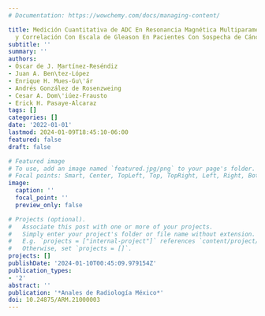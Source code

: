 ```yaml
---
# Documentation: https://wowchemy.com/docs/managing-content/

title: Medición Cuantitativa de ADC En Resonancia Magnética Multiparamétrica de Próstata
  y Correlación Con Escala de Gleason En Pacientes Con Sospecha de Cáncer Prostático
subtitle: ''
summary: ''
authors:
- Óscar de J. Martínez-Reséndiz
- Juan A. Ben\t́ez-López
- Enrique H. Mues-Gu\'ár
- Andrés González de Rosenzweing
- Cesar A. Dom\'iúez-Frausto
- Erick H. Pasaye-Alcaraz
tags: []
categories: []
date: '2022-01-01'
lastmod: 2024-01-09T18:45:10-06:00
featured: false
draft: false

# Featured image
# To use, add an image named `featured.jpg/png` to your page's folder.
# Focal points: Smart, Center, TopLeft, Top, TopRight, Left, Right, BottomLeft, Bottom, BottomRight.
image:
  caption: ''
  focal_point: ''
  preview_only: false

# Projects (optional).
#   Associate this post with one or more of your projects.
#   Simply enter your project's folder or file name without extension.
#   E.g. `projects = ["internal-project"]` references `content/project/deep-learning/index.md`.
#   Otherwise, set `projects = []`.
projects: []
publishDate: '2024-01-10T00:45:09.979154Z'
publication_types:
- '2'
abstract: ''
publication: '*Anales de Radiología México*'
doi: 10.24875/ARM.21000003
---
```


